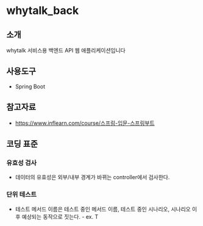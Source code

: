 # whytalk_back

## 소개
whytalk 서비스용 백엔드 API 웹 애플리케이션입니다

## 사용도구
* Spring Boot

## 참고자료
* https://www.inflearn.com/course/스프링-입문-스프링부트

## 코딩 표준
### 유효성 검사
* 데이터의 유효성은 외부/내부 경계가 바뀌는 controller에서 검사한다.
### 단위 테스트
* 테스트 메서드 이름은 테스트 중인 메서드 이름, 테스트 중인 시나리오, 시나리오 이후 예상되는 동작으로 짓는다. - ex. T